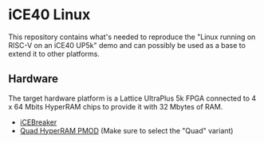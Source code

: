 iCE40 Linux
===========

This repository contains what's needed to reproduce the
"Linux running on RISC-V on an iCE40 UP5k" demo and can
possibly be used as a base to extend it to other platforms.


Hardware
--------

The target hardware platform is a Lattice UltraPlus 5k FPGA
connected to 4 x 64 Mbits HyperRAM chips to provide it with
32 Mbytes of RAM.

* [iCEBreaker](https://1bitsquared.com/products/icebreaker)
* [Quad HyperRAM PMOD](https://1bitsquared.com/products/pmod-hyperram)
  (Make sure to select the "Quad" variant)

